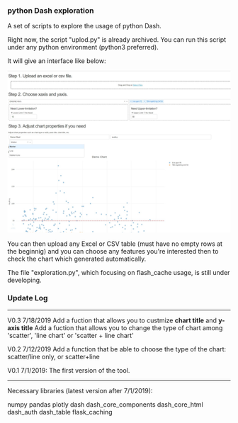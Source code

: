 ### python Dash exploration

A set of scripts to explore the usage of python Dash.

Right now, the script "uplod.py" is already archived. You can run this script under any python environment (python3 preferred).

It will give an interface like below:

![initial interface](./interface1.jpg "Demo")

You can then upload any Excel or CSV table (must have no empty rows at the beginnig) and you can choose any features you're interested then to check the chart which generated automatically.

The file "exploration.py", which focusing on flash_cache usage, is still under developing.

### Update Log
----------
V0.3 7/18/2019
Add a fuction that allows you to custmize **chart title** and **y-axis title**
Add a fuction that allows you to change the type of chart among 'scatter', 'line chart' or 'scatter + line chart'

V0.2 7/12/2019
Add a function that be able to choose the type of the chart: scatter/line only, or scatter+line

V0.1 7/1/2019:
The first version of the tool.

----------
Necessary libraries (latest version after 7/1/2019):

numpy
pandas
plotly
dash
dash_core_components
dash_core_html
dash_auth
dash_table
flask_caching